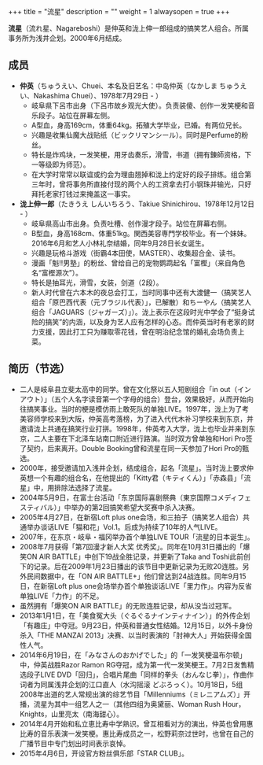 +++
title = "流星"
description = ""
weight = 1
alwaysopen = true
+++



**流星**（流れ星、Nagareboshi）是仲英和泷上伸一郎组成的搞笑艺人组合。所属事务所为浅井企划。2000年6月结成。

<!--more-->

## 成员
- **仲英**（ちゅうえい、Chuei、本名及旧艺名：中岛仲英（なかしま ちゅうえい、Nakashima Chuei）、1978年7月29日 - ）
   - 岐阜県下呂市出身（下呂市故乡观光大使）。负责装傻、创作一发笑梗和音乐段子。站位在屏幕左侧。
   - A型血，身高169cm，体重64kg。拓殖大学毕业，已婚。有两位兄长。
   - 兴趣是收集仙魔大战贴纸（ビックリマンシール）。同时是Perfume的粉丝。
   - 特长是炸鸡块，一发笑梗，用牙齿奏乐，滑雪，书道（拥有錬師资格，下一等级即为师范）。
   - 在大学时常常以联谊或约会为理由翘掉和泷上约定好的段子排练。组合第三年时，曾将事务所直接付现的两个人的工资拿去打小钢珠并输光，只好拜托老家打钱过来掩盖这一事实。
- **泷上伸一郎**（たきうえ しんいちろう、Takiue Shinichirou、1978年12月12日 - ）
   - 岐阜県高山市出身。负责吐槽、创作漫才段子。站位在屏幕右侧。
   - B型血，身高168cm、体重51kg。関西美容専門学校毕业。有一个妹妹。2016年6月和艺人小林礼奈结婚，同年9月28日长女诞生。
   - 兴趣是玩格斗游戏（街霸4本田使，MASTER）、收集超合金、读书。
   - 漫画「魁!!男塾」的粉丝、曾给自己的宠物鹦鹉起名「富樫」（来自角色名“富樫源次”）。
   - 特长是抽耳光，滑雪，女装，剑道（2段）。
   - 新人时代曾在六本木的夜总会打工，当时同事中还有大渡健一（搞笑艺人组合「原巴西代表（元ブラジル代表）」，已解散）和ちーやん（搞笑艺人组合「JAGUARS（ジャガーズ）」）。泷上表示在这段时光中学会了“挺身试险的搞笑”的内涵，以及身为艺人应有怎样的心态。而仲英当时有老家的财力支援，因此打工只为赚取零花钱，曾在明治纪念馆的婚礼会场负责上菜。



## 简历（节选）
- 二人是岐阜县立斐太高中的同学。曾在文化祭以五人短剧组合「in out（インアウト）」（五个人名字读音第一个字母的组合）登台，效果极好，从而开始向往搞笑事业。当时的梗是模仿雨上敢死队的单独LIVE。1997年，泷上为了考美容师学校来到大阪，仲英高考落榜，为了进入代代木补习学校来到东京，并邀请泷上共通在搞笑行业打拼。1998年，仲英考入大学，泷上也毕业并来到东京，二人主要在下北泽车站南口附近进行路演。当时双方曾单独和Hori Pro签了契约，后来离开。Double Booking曾和流星在同一天参加了Hori Pro的甄选。
- 2000年，接受邀请加入浅井企划，结成组合，起名「流星」。当时泷上要求仲英想一个有趣的组合名，在他提出的「Kitty君（キティくん）」「赤森县」「流星」中，用排除法选择了流星。
- 2004年5月9日，在富士台活动「东京国际喜剧祭典（東京国際コメディフェスティバル）」中举办的第2回搞笑希望大奖赛中杀入决赛。
- 2005年4月27日，在新宿Loft plus one会场，和三拍子（搞笑艺人组合）共通举办谈话LIVE「猫和花」Vol.1。后成为持续了10年的人气LIVE。
- 2007年，在东京・岐阜・福冈举办首个单独LIVE TOUR「流星的日本诞生」。
- 2008年7月获得「第7回漫才新人大奖 优秀奖」。同年在10月31日播出的「爆笑ON AIR BATTLE」中创下19战全胜记录，并更新了Taka and Toshi此前创下的记录。后在2009年1月23日播出的该节目中更新记录为无败20连胜。另外民间数据中，在「ON AIR BATTLE+」他们曾达到24战连胜。同年9月15日，在新宿Loft plus one会场举办首个单独谈话LIVE「里力作」。内容为反省单独LIVE「力作」的不足。
- 虽然拥有「爆笑ON AIR BATTLE」的无败连胜记录，却从没当过冠军。
- 2013年1月1日，在「美食冤大头（ぐるぐるナインティナイン）」的外传企划「有趣庄」中夺冠。9月23日，仲英和普通女性结婚。12月15日，以外卡身份杀入「THE MANZAI 2013」决赛、以当时表演的「肘神大人」开始获得全国性人气。
- 2014年6月19日，在「みなさんのおかげでした」的「一发笑梗温布尔顿」中，仲英战胜Razor Ramon RG夺冠，成为第一代一发笑梗王。7月2日发售精选段子LIVE DVD「回归」，合唱片尾曲「同样的拳头（おんなじ拳）」，作曲作词者为同属浅井企划的江口直人（水沟摇滚 どぶろっく）。10月18日，5组2008年出道的艺人常规出演的综艺节目「Millenniums（ミレニアムズ）」开播，流星为其中一组艺人之一（其他四组为奥黛丽、Woman Rush Hour，Knights，山里亮太（南海甜心）。
- 2014年4月开始和私立恵比寿中学熟识。曾互相看对方的演出，仲英也曾用惠比寿的音乐表演一发笑梗。惠比寿成员之一，松野莉奈过世时，也曾在自己的广播节目中专门划出时间表示哀悼。
- 2015年4月6日，开设官方粉丝俱乐部「STAR CLUB」。
